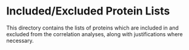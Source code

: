 # Included/Excluded Protein Lists
This directory contains the lists of proteins which are included in and excluded from the correlation analyses, along with justifications where necessary.